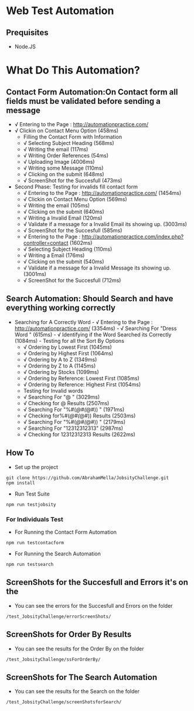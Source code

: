 # Web Test Automation
 ## Prequisites
 - Node.JS

 # What Do This Automation?
##  Contact Form Automation:On Contact form all fields must be validated before sending a message
 - √ Entering to the Page : http://automationpractice.com/ 
  - √ Clickin on Contact Menu Option (458ms)
    -  Filling the Contact Form with Information
      -  √ Selecting Subject Heading  (568ms)
       - √ Writing the email (117ms)
       - √ Writing Order References (54ms)
       - √ Uploading Image (4006ms)
       - √ Writing some Message (110ms)
      - √ Clicking on the submit (648ms)
       - √ ScreenShot for the Succesfull (473ms)
  - Second Phase: Testing for invalids fill contact form
     - √ Entering to the Page : http://automationpractice.com/  (1454ms)
     - √ Clickin on Contact Menu Option (569ms)
     - √ Writing the email (105ms)
     - √ Clicking on the submit (640ms)
     - √ Writing a Invalid Email (120ms)
     - √ Validate if a message for a Invalid Email its showing up. (3003ms)
     - √ ScreenShot for the Succesfull (585ms)
     - √ Entering to the Page : http://automationpractice.com/index.php?controller=contact (1602ms)
     - √ Selecting Subject Heading  (110ms)
     - √ Writing a  Email (176ms)
     - √ Clicking on the submit (540ms)
     - √ Validate if a message for a Invalid Message its showing up. (3001ms)
     - √ ScreenShot for the Succesfull (712ms)

 ## Search Automation: Should Search and have everything working correctly
  -  Searching for A Correctly Word
    -  √ Entering to the Page : http://automationpractice.com/  (3354ms)
    -  √ Searching For "Dress Word " (615ms)
    -  √ Identifying if the Word Searched its Correctly  (1084ms)
    -  Testing for all the Sort By Options
     -   √ Ordering by Lowest First (1045ms)
      -  √ Ordering by Highest  First (1064ms)
      -  √ Ordering by A to Z  (1349ms)
      -  √ Ordering by Z to A  (1145ms)
       - √ Ordering by Stocks  (1099ms)
       - √ Ordering by Reference: Lowest First  (1085ms)
       - √ Ordering by Reference: Highest First  (1054ms)
     - Testing for Invalid words
     -   √ Searching For "@ " (3029ms)
      -  √ Checking for @ Results  (2507ms)
      -  √ Searching For "%#(*@#(*@#)) " (1971ms)
      -  √ Checking for%#(*@#(*@#)) Results  (2503ms)
      -  √ Searching For "%#(*@#(*@#)) " (2179ms)
      -  √ Searching For "12312312313"  (2987ms)
     -   √ Checking for 12312312313 Results  (2622ms)

## How To
- Set up the project
```
git clone https://github.com/AbrahamMella/JobsityChallenge.git
npm install 
```
- Run Test Suite
```
npm run testjobsity
```

### For Individuals Test
- For Running the Contact Form Automation

```
npm run testcontacform
```

- For Running the Search Automation

``
npm run testsearch
``


## ScreenShots for the Succesfull and Errors it's on the
- You can see the errors for the Succesfull and Errors on the folder 
```
/test_JobsityChallenge/errorScreenShots/
```
## ScreenShots for Order By Results
- You can see the results for the Order By on the folder 
```
/test_JobsityChallenge/ssForOrderBy/
```

## ScreenShots for The Search Automation
- You can see the results for the Search on the folder 
```
/test_JobsityChallenge/screenShotsforSearch/
```
